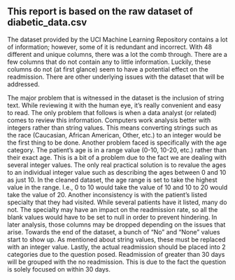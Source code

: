 ## This report is based on the raw dataset of diabetic_data.csv

The dataset provided by the UCI Machine Learning Repository contains a lot of information; however, some of it is redundant and incorrect.  With 48 different and unique columns, there was a lot the comb through.  There are a few columns that do not contain any to little information.  Luckily, these columns do not (at first glance) seem to have a potential effect on the readmission.  There are other underlying issues with the dataset that will be addressed.
  
The major problem that is witnessed in the dataset is the inclusion of string text.  While reviewing it with the human eye, it’s really convenient and easy to read.  The only problem that follows is when a data analyst (or related) comes to review this information.  Computers work analysis better with integers rather than string values.  This means converting strings such as the race (Caucasian, African American, Other, etc.) to an integer would be the first thing to be done.  Another problem faced is specifically with the age category.  The patient’s age is in a range value (0-10, 10-20, etc.) rather than their exact age.  This is a bit of a problem due to the fact we are dealing with several integer values.  The only real practical solution is to revalue the ages to an individual integer value such as describing the ages between 0 and 10 as just 10.  In the cleaned dataset, the age range is set to take the highest value in the range.  I.e., 0 to 10 would take the value of 10 and 10 to 20 would take the value of 20.  Another inconsistency is with the patient’s listed specialty that they had visited.  While several patients have it listed, many do not.  The specialty may have an impact on the readmission rate, so all the blank values would have to be set to null in order to prevent hindering.  In later analysis, those columns may be dropped depending on the issues that arise.  Towards the end of the dataset, a bunch of “No” and “None” values start to show up.  As mentioned about string values, these must be replaced with an integer value.  Lastly, the actual readmission should be placed into 2 categories due to the question posed.  Readmission of greater than 30 days will be grouped with the no readmission.  This is due to the fact the question is solely focused on within 30 days.  
